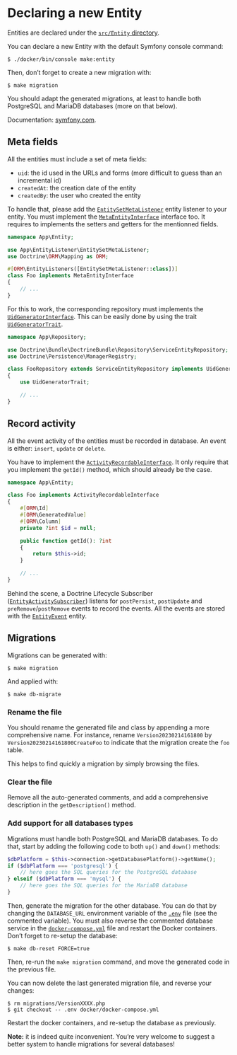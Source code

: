 # Declaring a new Entity

Entities are declared under the [`src/Entity` directory](/src/Entity).

You can declare a new Entity with the default Symfony console command:

```console
$ ./docker/bin/console make:entity
```

Then, don’t forget to create a new migration with:

```console
$ make migration
```

You should adapt the generated migrations, at least to handle both PostgreSQL and MariaDB databases (more on that below).

Documentation: [symfony.com](https://symfony.com/doc/current/doctrine.html).

## Meta fields

All the entities must include a set of meta fields:

- `uid`: the id used in the URLs and forms (more difficult to guess than an incremental id)
- `createdAt`: the creation date of the entity
- `createdBy`: the user who created the entity

To handle that, please add the [`EntitySetMetaListener`](/src/EntityListener/EntitySetMetaListener.php) entity listener to your entity.
You must implement the [`MetaEntityInterface`](/src/Entity/MetaEntityInterface.php) interface too.
It requires to implements the setters and getters for the mentionned fields.

```php
namespace App\Entity;

use App\EntityListener\EntitySetMetaListener;
use Doctrine\ORM\Mapping as ORM;

#[ORM\EntityListeners([EntitySetMetaListener::class])]
class Foo implements MetaEntityInterface
{
    // ...
}
```

For this to work, the corresponding repository must implements the [`UidGeneratorInterface`](/src/Repository/UidGeneratorInterface.php).
This can be easily done by using the trait [`UidGeneratorTrait`](/src/Repository/UidGeneratorTrait.php).

```php
namespace App\Repository;

use Doctrine\Bundle\DoctrineBundle\Repository\ServiceEntityRepository;
use Doctrine\Persistence\ManagerRegistry;

class FooRepository extends ServiceEntityRepository implements UidGeneratorInterface
{
    use UidGeneratorTrait;

    // ...
}
```

## Record activity

All the event activity of the entities must be recorded in database.
An event is either: `insert`, `update` or `delete`.

You have to implement the [`ActivityRecordableInterface`](/src/Entity/ActivityRecordableInterface.php).
It only require that you implement the `getId()` method, which should already be the case.

```php
namespace App\Entity;

class Foo implements ActivityRecordableInterface
{
    #[ORM\Id]
    #[ORM\GeneratedValue]
    #[ORM\Column]
    private ?int $id = null;

    public function getId(): ?int
    {
        return $this->id;
    }

    // ...
}
```

Behind the scene, a Doctrine Lifecycle Subscriber ([`EntityActivitySubscriber`](/src/EventSubscriber/EntityActivitySubscriber.php)) listens for `postPersist`, `postUpdate` and `preRemove`/`postRemove` events to record the events.
All the events are stored with the [`EntityEvent`](/src/Entity/EntityEvent.php) entity.

## Migrations

Migrations can be generated with:

```console
$ make migration
```

And applied with:

```console
$ make db-migrate
```

### Rename the file

You should rename the generated file and class by appending a more comprehensive name.
For instance, rename `Version20230214161800` by `Version20230214161800CreateFoo` to indicate that the migration create the `foo` table.

This helps to find quickly a migration by simply browsing the files.

### Clear the file

Remove all the auto-generated comments, and add a comprehensive description in the `getDescription()` method.

### Add support for all databases types

Migrations must handle both PostgreSQL and MariaDB databases.
To do that, start by adding the following code to both `up()` and `down()` methods:

```php
$dbPlatform = $this->connection->getDatabasePlatform()->getName();
if ($dbPlatform === 'postgresql') {
    // here goes the SQL queries for the PostgreSQL database
} elseif ($dbPlatform === 'mysql') {
    // here goes the SQL queries for the MariaDB database
}
```

Then, generate the migration for the other database.
You can do that by changing the `DATABASE_URL` environment variable of the [`.env`](/.env) file (see the commented variable).
You must also reverse the commented database service in the [`docker-compose.yml`](/docker/docker-compose.yml) file and restart the Docker containers.
Don’t forget to re-setup the database:

```console
$ make db-reset FORCE=true
```

Then, re-run the `make migration` command, and move the generated code in the previous file.

You can now delete the last generated migration file, and reverse your changes:

```console
$ rm migrations/VersionXXXX.php
$ git checkout -- .env docker/docker-compose.yml
```

Restart the docker containers, and re-setup the database as previously.

**Note:** it is indeed quite inconvenient.
You’re very welcome to suggest a better system to handle migrations for several databases!
